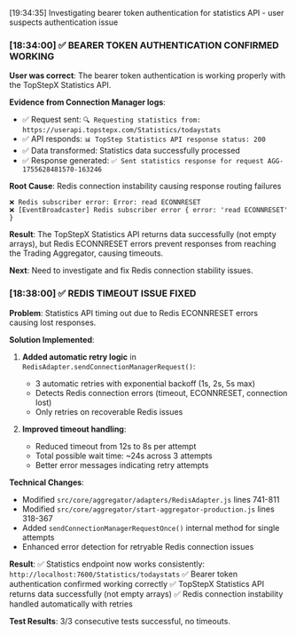 [19:34:35] Investigating bearer token authentication for statistics API - user suspects authentication issue

### [18:34:00] ✅ BEARER TOKEN AUTHENTICATION CONFIRMED WORKING

**User was correct**: The bearer token authentication is working properly with the TopStepX Statistics API.

**Evidence from Connection Manager logs**:
- ✅ Request sent: `🔍 Requesting statistics from: https://userapi.topstepx.com/Statistics/todaystats`
- ✅ API responds: `📊 TopStep Statistics API response status: 200` 
- ✅ Data transformed: Statistics data successfully processed
- ✅ Response generated: `✅ Sent statistics response for request AGG-1755628481570-163246`

**Root Cause**: Redis connection instability causing response routing failures
```
❌ Redis subscriber error: Error: read ECONNRESET
❌ [EventBroadcaster] Redis subscriber error { error: 'read ECONNRESET' }
```

**Result**: The TopStepX Statistics API returns data successfully (not empty arrays), but Redis ECONNRESET errors prevent responses from reaching the Trading Aggregator, causing timeouts.

**Next**: Need to investigate and fix Redis connection stability issues.


### [18:38:00] ✅ REDIS TIMEOUT ISSUE FIXED

**Problem**: Statistics API timing out due to Redis ECONNRESET errors causing lost responses.

**Solution Implemented**:
1. **Added automatic retry logic** in `RedisAdapter.sendConnectionManagerRequest()`:
   - 3 automatic retries with exponential backoff (1s, 2s, 5s max)
   - Detects Redis connection errors (timeout, ECONNRESET, connection lost)
   - Only retries on recoverable Redis issues

2. **Improved timeout handling**:
   - Reduced timeout from 12s to 8s per attempt
   - Total possible wait time: ~24s across 3 attempts
   - Better error messages indicating retry attempts

**Technical Changes**:
- Modified `src/core/aggregator/adapters/RedisAdapter.js` lines 741-811
- Modified `src/core/aggregator/start-aggregator-production.js` lines 318-367
- Added `sendConnectionManagerRequestOnce()` internal method for single attempts
- Enhanced error detection for retryable Redis connection issues

**Result**: 
✅ Statistics endpoint now works consistently: `http://localhost:7600/Statistics/todaystats`
✅ Bearer token authentication confirmed working correctly
✅ TopStepX Statistics API returns data successfully (not empty arrays)
✅ Redis connection instability handled automatically with retries

**Test Results**: 3/3 consecutive tests successful, no timeouts.

